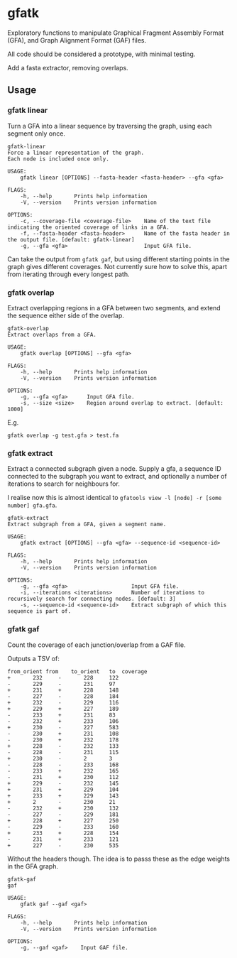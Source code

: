 # gfatk

Exploratory functions to manipulate Graphical Fragment Assembly Format (GFA), and Graph Alignment Format (GAF) files.

All code should be considered a prototype, with minimal testing.

Add a fasta extractor, removing overlaps.

## Usage

### gfatk linear

Turn a GFA into a linear sequence by traversing the graph, using each segment only once.

```
gfatk-linear 
Force a linear representation of the graph.
Each node is included once only.

USAGE:
    gfatk linear [OPTIONS] --fasta-header <fasta-header> --gfa <gfa>

FLAGS:
    -h, --help       Prints help information
    -V, --version    Prints version information

OPTIONS:
    -c, --coverage-file <coverage-file>    Name of the text file indicating the oriented coverage of links in a GFA.
    -f, --fasta-header <fasta-header>      Name of the fasta header in the output file. [default: gfatk-linear]
    -g, --gfa <gfa>                        Input GFA file.
```

Can take the output from `gfatk gaf`, but using different starting points in the graph gives different coverages. Not currently sure how to solve this, apart from iterating through every longest path.

### gfatk overlap

Extract overlapping regions in a GFA between two segments, and extend the sequence either side of the overlap.

```
gfatk-overlap 
Extract overlaps from a GFA.

USAGE:
    gfatk overlap [OPTIONS] --gfa <gfa>

FLAGS:
    -h, --help       Prints help information
    -V, --version    Prints version information

OPTIONS:
    -g, --gfa <gfa>      Input GFA file.
    -s, --size <size>    Region around overlap to extract. [default: 1000]
```

E.g. 

`gfatk overlap -g test.gfa > test.fa`

### gfatk extract

Extract a connected subgraph given a node. Supply a gfa, a sequence ID connected to the subgraph you want to extract, and optionally a number of iterations to search for neighbours for.

I realise now this is almost identical to `gfatools view -l [node] -r [some number] gfa.gfa`.

```
gfatk-extract 
Extract subgraph from a GFA, given a segment name.

USAGE:
    gfatk extract [OPTIONS] --gfa <gfa> --sequence-id <sequence-id>

FLAGS:
    -h, --help       Prints help information
    -V, --version    Prints version information

OPTIONS:
    -g, --gfa <gfa>                    Input GFA file.
    -i, --iterations <iterations>      Number of iterations to recursively search for connecting nodes. [default: 3]
    -s, --sequence-id <sequence-id>    Extract subgraph of which this sequence is part of.
```

### gfatk gaf

Count the coverage of each junction/overlap from a GAF file.

Outputs a TSV of:

```
from_orient	from	to_orient	to	coverage
+       232     -       228     122
-       229     -       231     97
+       231     +       228     148
-       227     -       228     184
+       232     -       229     116
+       229     +       227     189
-       233     +       231     83
-       232     +       233     106
+       230     -       227     583
-       230     +       231     108
-       230     +       232     178
+       228     -       232     133
-       228     -       231     115
+       230     -       2       3
-       228     -       233     168
-       233     +       232     165
-       231     +       230     112
+       229     -       232     145
+       231     +       229     104
+       233     +       229     143
+       2       -       230     21
-       232     +       230     132
-       227     -       229     181
+       228     +       227     250
-       229     -       233     160
+       233     +       228     154
-       231     +       233     121
+       227     -       230     535
```

Without the headers though. The idea is to passs these as the edge weights in the GFA graph.

```
gfatk-gaf 
gaf

USAGE:
    gfatk gaf --gaf <gaf>

FLAGS:
    -h, --help       Prints help information
    -V, --version    Prints version information

OPTIONS:
    -g, --gaf <gaf>    Input GAF file.
```